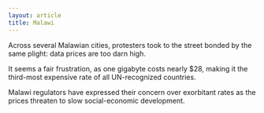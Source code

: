 ```yaml
---
layout: article
title: Malawi
---
```

Across several Malawian cities, protesters took to the street bonded by the same plight: data prices are too darn high.

It seems a fair frustration, as one gigabyte costs nearly $28, making it the third-most expensive rate of all UN-recognized countries.

Malawi regulators have expressed their concern over exorbitant rates as the prices threaten to slow social-economic development.